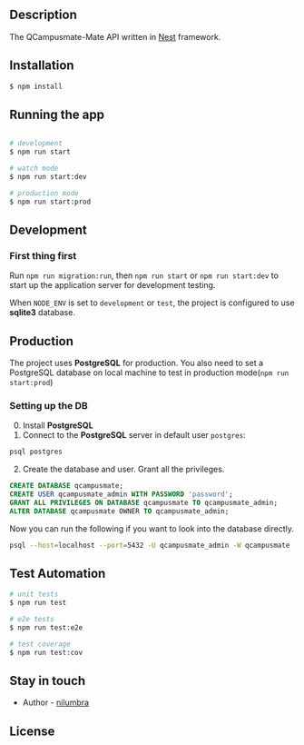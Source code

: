 ## Description
The QCampusmate-Mate API written in
[Nest](https://github.com/nestjs/nest) framework.

## Installation
```bash
$ npm install
```

## Running the app

```bash

# development
$ npm run start

# watch mode
$ npm run start:dev

# production mode
$ npm run start:prod
```

## Development
### First thing first
Run `npm run migration:run`, then `npm run start` or `npm run start:dev` to start up the application server for development testing. 

When `NODE_ENV` is set to `development` or `test`, the project is configured to use **sqlite3** database.


## Production
The project uses **PostgreSQL** for production.
You also need to set a PostgreSQL database on local machine to test in production mode(`npm run start:prod`)
### Setting up the DB
0. Install **PostgreSQL**
1. Connect to the **PostgreSQL** server in default user `postgres`:
```bash
psql postgres
```
2. Create the database and user. Grant all the privileges.
```sql
CREATE DATABASE qcampusmate;
CREATE USER qcampusmate_admin WITH PASSWORD 'password';
GRANT ALL PRIVILEGES ON DATABASE qcampusmate TO qcampusmate_admin;
ALTER DATABASE qcampusmate OWNER TO qcampusmate_admin;
```

Now you can run the following if you want to look into the database directly.
```bash
psql --host=localhost --port=5432 -U qcampusmate_admin -W qcampusmate
```

## Test Automation

```bash
# unit tests
$ npm run test

# e2e tests
$ npm run test:e2e

# test coverage
$ npm run test:cov
```

## Stay in touch
- Author - [nilumbra](https://kamilmysliwiec.com)

## License

